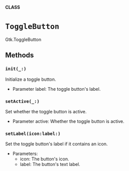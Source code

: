 **CLASS**

# `ToggleButton`

Gtk.ToggleButton

## Methods
### `init(_:)`

Initialize a toggle button.
- Parameter label: The toggle button's label.

### `setActive(_:)`

Set whether the toggle button is active.
- Parameter active: Whether the toggle button is active.

### `setLabel(icon:label:)`

Set the toggle button's label if it contains an icon.
- Parameters:
    - icon: The button's icon.
    - label: The button's text label.
